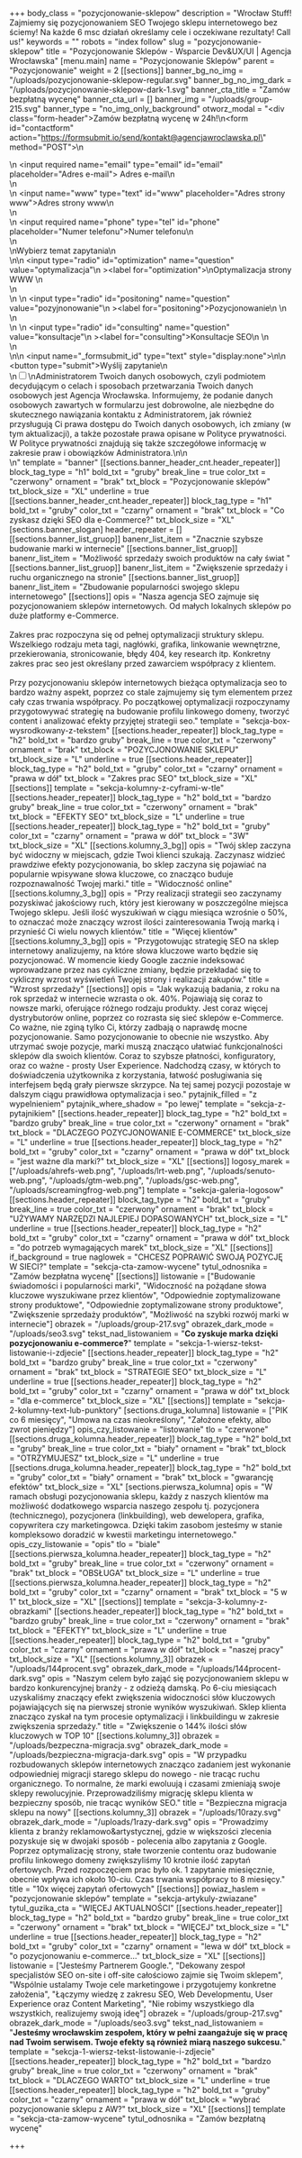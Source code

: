 +++
body_class = "pozycjonowanie-sklepow"
description = "Wrocław Stuff! Zajmiemy się pozycjonowaniem SEO Twojego sklepu internetowego bez ściemy! Na każde 6 msc działań określamy cele i oczekiwane rezultaty! Call us!"
keywords = ""
robots = "index follow"
slug = "pozycjonowanie-sklepow"
title = "Pozycjonowanie Sklepów - Wsparcie Dev&UX/UI | Agencja Wrocławska"
[menu.main]
name = "Pozycjonowanie Sklepów"
parent = "Pozycjonowanie"
weight = 2
[[sections]]
banner_bg_no_img = "/uploads/pozycjonowanie-sklepow-regular.svg"
banner_bg_no_img_dark = "/uploads/pozycjonowanie-sklepow-dark-1.svg"
banner_cta_title = "Zamów bezpłatną wycenę"
banner_cta_url = []
banner_img = "/uploads/group-215.svg"
banner_type = "no_img_only_background"
otworz_modal = "<div class=\"form-header\">Zamów bezpłatną wycenę w 24h!</div>\n<form id=\"contactform\" action=\"https://formsubmit.io/send/kontakt@agencjawroclawska.pl\" method=\"POST\">\n<div class='input-cnt'>\n <input required name=\"email\" type=\"email\" id=\"email\" placeholder=\"Adres e-mail\"><label for='email'> Adres e-mail</label>\n</div>\n<div class='input-cnt'>\n    <input name=\"www\" type=\"text\" id=\"www\" placeholder=\"Adres strony www\"><label for='www'>Adres strony www</label>\n</div>\n<div class='input-cnt'>\n    <input  required name=\"phone\" type=\"tel\" id=\"phone\" placeholder=\"Numer telefonu\"><label for='phone'>Numer telefonu</label>\n   </div>\n   <div>\n<span class='radio-cnt-title'>Wybierz temat zapytania</span>\n <div class='form-radio'>\n\n  <input type=\"radio\" id=\"optimization\" name=\"question\" value=\"optymalizacja\"\n         ><label for=\"optimization\">\nOptymalizacja strony WWW </label>\n</div>\n <div class='form-radio'>\n \n  <input type=\"radio\" id=\"positoning\" name=\"question\" value=\"pozyjnonowanie\"\n         ><label for=\"positoning\">Pozycjonowanie\n </label>\n</div>\n <div class='form-radio'>\n \n  <input type=\"radio\" id=\"consulting\" name=\"question\" value=\"konsultacje\"\n         ><label for=\"consulting\">Konsultacje SEO\n </label>\n</div>\n</div>\n\n    <input name=\"_formsubmit_id\" type=\"text\" style=\"display:none\">\n\n    <button  type=\"submit\">Wyślij zapytanie</button>\n<div class='rodo'>\n<input id='rodo-accept' type='checkbox' required name='rodo-accept' value='accept'/>\n<label for='rodo-accept'>Administratorem Twoich danych osobowych, czyli podmiotem decydującym o celach i sposobach przetwarzania Twoich danych osobowych jest Agencja Wrocławska. Informujemy, że podanie danych osobowych zawartych w formularzu jest dobrowolne, ale niezbędne do skutecznego nawiązania kontaktu z Administratorem, jak również przysługują Ci prawa dostępu do Twoich danych osobowych, ich zmiany (w tym aktualizacji), a także pozostałe prawa opisane w Polityce prywatności. W Polityce prywatności znajdują się także szczegółowe informację w zakresie praw i obowiązków Administratora.\n</label>\n</div>\n</form>"
template = "banner"
[[sections.banner_header_cnt.header_repeater]]
block_tag_type = "h1"
bold_txt = "gruby"
break_line = true
color_txt = "czerwony"
ornament = "brak"
txt_block = "Pozycjonowanie sklepów"
txt_block_size = "XL"
underline = true
[[sections.banner_header_cnt.header_repeater]]
block_tag_type = "h1"
bold_txt = "gruby"
color_txt = "czarny"
ornament = "brak"
txt_block = "Co zyskasz dzięki SEO dla e-Commerce?"
txt_block_size = "XL"
[sections.banner_slogan]
header_repeater = []
[[sections.banner_list_gruop]]
banenr_list_item = "Znacznie szybsze budowanie marki w internecie"
[[sections.banner_list_gruop]]
banenr_list_item = "Możliwość sprzedaży swoich produktów na cały świat "
[[sections.banner_list_gruop]]
banenr_list_item = "Zwiększenie sprzedaży i ruchu organicznego na stronie"
[[sections.banner_list_gruop]]
banenr_list_item = "Zbudowanie popularności swojego sklepu internetowego"
[[sections]]
opis = "Nasza agencja SEO zajmuje się pozycjonowaniem sklepów internetowych. Od małych lokalnych sklepów po duże platformy e-Commerce. <br><br>Zakres prac rozpoczyna się od pełnej optymalizacji struktury sklepu. Wszelkiego rodzaju meta tagi, nagłówki, grafika, linkowanie wewnętrzne, przekierowania, stronicowanie, błędy 404, key research itp. Konkretny zakres prac seo jest określany przed zawarciem współpracy z klientem. <br><br>Przy pozycjonowaniu sklepów internetowych bieżąca optymalizacja seo to bardzo ważny aspekt, poprzez co stale zajmujemy się tym elementem przez cały czas trwania współpracy. Po początkowej optymalizacji rozpoczynamy przygotowywać strategię na budowanie profilu linkowego domeny, tworzyć content i analizować efekty przyjętej strategii seo."
template = "sekcja-box-wysrodkowany-z-tekstem"
[[sections.header_repeater]]
block_tag_type = "h2"
bold_txt = "bardzo gruby"
break_line = true
color_txt = "czerwony"
ornament = "brak"
txt_block = "POZYCJONOWANIE SKLEPU"
txt_block_size = "L"
underline = true
[[sections.header_repeater]]
block_tag_type = "h2"
bold_txt = "gruby"
color_txt = "czarny"
ornament = "prawa w dół"
txt_block = "Zakres prac SEO"
txt_block_size = "XL"
[[sections]]
template = "sekcja-kolumny-z-cyframi-w-tle"
[[sections.header_repeater]]
block_tag_type = "h2"
bold_txt = "bardzo gruby"
break_line = true
color_txt = "czerwony"
ornament = "brak"
txt_block = "EFEKTY SEO"
txt_block_size = "L"
underline = true
[[sections.header_repeater]]
block_tag_type = "h2"
bold_txt = "gruby"
color_txt = "czarny"
ornament = "prawa w dół"
txt_block = "3W"
txt_block_size = "XL"
[[sections.kolumny_3_bg]]
opis = "Twój sklep zaczyna być widoczny w miejscach, gdzie Twoi klienci szukają. Zaczynasz widzieć prawdziwe efekty pozycjonowania, bo sklep zaczyna się pojawiać na popularnie wpisywane słowa kluczowe, co znacząco buduje rozpoznawalność Twojej marki."
title = "Widoczność online"
[[sections.kolumny_3_bg]]
opis = "Przy realizacji strategii seo zaczynamy pozyskiwać jakościowy ruch, który jest kierowany w poszczególne miejsca Twojego sklepu. Jeśli ilość wyszukiwań w ciągu miesiąca wzrośnie o 50%, to oznaczać może znaczący wzrost ilości zainteresowania Twoją marką i przynieść Ci wielu nowych klientów."
title = "Więcej klientów"
[[sections.kolumny_3_bg]]
opis = "Przygotowując strategię SEO na sklep internetowy analizujemy, na które słowa kluczowe warto będzie się pozycjonować. W momencie kiedy Google zacznie indeksować wprowadzane przez nas cykliczne zmiany, będzie przekładać się to cykliczny wzrost wyświetleń Twojej strony i realizacji zakupów."
title = "Wzrost sprzedaży"
[[sections]]
opis = "Jak wykazują badania, z roku na rok sprzedaż w internecie wzrasta o ok. 40%. Pojawiają się coraz to nowsze marki, oferujące różnego rodzaju produkty. Jest coraz więcej dystrybutorów online, poprzez co rozrasta się sieć sklepów e-Commerce. Co ważne, nie zginą tylko Ci, którzy zadbają o naprawdę mocne pozycjonowanie. Samo pozycjonowanie to obecnie nie wszystko. Aby utrzymać swoje pozycje, marki muszą znacząco ułatwiać funkcjonalności sklepów dla swoich klientów. Coraz to szybsze płatności, konfiguratory, oraz co ważne - prosty User Experience. Nadchodzą czasy, w których to doświadczenia użytkownika z korzystania, łatwość posługiwania się interfejsem będą grały pierwsze skrzypce. Na tej samej pozycji pozostaje w dalszym ciągu prawidłowa optymalizacja i seo."
pytajnik_filled = "z wypelnieniem"
pytajnik_where_shadow = "po lewej"
template = "sekcja-z-pytajnikiem"
[[sections.header_repeater]]
block_tag_type = "h2"
bold_txt = "bardzo gruby"
break_line = true
color_txt = "czerwony"
ornament = "brak"
txt_block = "DLACZEGO POZYCJONOWANIE E-COMMERCE"
txt_block_size = "L"
underline = true
[[sections.header_repeater]]
block_tag_type = "h2"
bold_txt = "gruby"
color_txt = "czarny"
ornament = "prawa w dół"
txt_block = "jest ważne dla marki?"
txt_block_size = "XL"
[[sections]]
logosy_marek = ["/uploads/ahrefs-web.png", "/uploads/lrt-web.png", "/uploads/senuto-web.png", "/uploads/gtm-web.png", "/uploads/gsc-web.png", "/uploads/screamingfrog-web.png"]
template = "sekcja-galeria-logosow"
[[sections.header_repeater]]
block_tag_type = "h2"
bold_txt = "gruby"
break_line = true
color_txt = "czerwony"
ornament = "brak"
txt_block = "UŻYWAMY NARZĘDZI NAJLEPIEJ DOPASOWANYCH"
txt_block_size = "L"
underline = true
[[sections.header_repeater]]
block_tag_type = "h2"
bold_txt = "gruby"
color_txt = "czarny"
ornament = "prawa w dół"
txt_block = "do potrzeb wymagających marek"
txt_block_size = "XL"
[[sections]]
if_background = true
naglowek = "CHCESZ POPRAWIĆ SWOJĄ POZYCJĘ W SIECI?"
template = "sekcja-cta-zamow-wycene"
tytul_odnosnika = "Zamów bezpłatna wycenę"
[[sections]]
listowanie = ["Budowanie świadomości i popularności marki", "Widoczność na pożądane słowa kluczowe wyszukiwane przez klientów", "Odpowiednie zoptymalizowane strony produktowe", "Odpowiednie zoptymalizowane strony produktowe", "Zwiększenie sprzedaży produktów", "Możliwość na szybki rozwój marki w internecie"]
obrazek = "/uploads/group-217.svg"
obrazek_dark_mode = "/uploads/seo3.svg"
tekst_nad_listowaniem = "<strong>Co zyskuje marka dzięki pozycjonowaniu e-commerce?</strong>"
template = "sekcja-1-wiersz-tekst-listowanie-i-zdjecie"
[[sections.header_repeater]]
block_tag_type = "h2"
bold_txt = "bardzo gruby"
break_line = true
color_txt = "czerwony"
ornament = "brak"
txt_block = "STRATEGIE SEO"
txt_block_size = "L"
underline = true
[[sections.header_repeater]]
block_tag_type = "h2"
bold_txt = "gruby"
color_txt = "czarny"
ornament = "prawa w dół"
txt_block = "dla e-commerce"
txt_block_size = "XL"
[[sections]]
template = "sekcja-2-kolumny-text-lub-punktory"
[sections.druga_kolumna]
listowanie = ["PIK co 6 miesięcy", "Umowa na czas nieokreślony", "Założone efekty, albo zwrot pieniędzy"]
opis_czy_listowanie = "listowanie"
tlo = "czerwone"
[[sections.druga_kolumna.header_repeater]]
block_tag_type = "h2"
bold_txt = "gruby"
break_line = true
color_txt = "biały"
ornament = "brak"
txt_block = "OTRZYMUJESZ"
txt_block_size = "L"
underline = true
[[sections.druga_kolumna.header_repeater]]
block_tag_type = "h2"
bold_txt = "gruby"
color_txt = "biały"
ornament = "brak"
txt_block = "gwarancję efektów"
txt_block_size = "XL"
[sections.pierwsza_kolumna]
opis = "W ramach obsługi pozycjonowania sklepu, każdy z naszych klientów ma możliwość dodatkowego wsparcia naszego zespołu tj. pozycjonera (technicznego), pozycjonera (linkbuilding), web dewelopera, grafika, copywritera czy marketingowca. Dzięki takim zasobom jesteśmy w stanie kompleksowo doradzić w kwestii marketingu internetowego."
opis_czy_listowanie = "opis"
tlo = "biale"
[[sections.pierwsza_kolumna.header_repeater]]
block_tag_type = "h2"
bold_txt = "gruby"
break_line = true
color_txt = "czerwony"
ornament = "brak"
txt_block = "OBSŁUGA"
txt_block_size = "L"
underline = true
[[sections.pierwsza_kolumna.header_repeater]]
block_tag_type = "h2"
bold_txt = "gruby"
color_txt = "czarny"
ornament = "brak"
txt_block = "5 w 1"
txt_block_size = "XL"
[[sections]]
template = "sekcja-3-kolumny-z-obrazkami"
[[sections.header_repeater]]
block_tag_type = "h2"
bold_txt = "bardzo gruby"
break_line = true
color_txt = "czerwony"
ornament = "brak"
txt_block = "EFEKTY"
txt_block_size = "L"
underline = true
[[sections.header_repeater]]
block_tag_type = "h2"
bold_txt = "gruby"
color_txt = "czarny"
ornament = "prawa w dół"
txt_block = "naszej pracy"
txt_block_size = "XL"
[[sections.kolumny_3]]
obrazek = "/uploads/144procent.svg"
obrazek_dark_mode = "/uploads/144procent-dark.svg"
opis = "Naszym celem było zająć się pozycjonowaniem sklepu w bardzo konkurencyjnej branży - z odzieżą damską. Po 6-ciu miesiącach uzyskaliśmy znaczący efekt zwiększenia widoczności słów kluczowych pojawiających się na pierwszej stronie wyników wyszukiwań. Sklep klienta znacząco zyskał na tym procesie optymalizacji i linkbuildingu w zakresie zwiększenia sprzedaży."
title = "Zwiększenie o 144% ilości słów kluczowych w TOP 10"
[[sections.kolumny_3]]
obrazek = "/uploads/bezpeczna-migracja.svg"
obrazek_dark_mode = "/uploads/bezpieczna-migracja-dark.svg"
opis = "W przypadku rozbudowanych sklepów internetowych znacząco zadaniem jest wykonanie odpowiedniej migracji starego sklepu do nowego - nie tracąc ruchu organicznego. To normalne, że marki ewoluują i czasami zmieniają swoje sklepy rewolucyjnie. Przeprowadziliśmy migrację sklepu klienta w bezpieczny sposób, nie tracąc wyników SEO."
title = "Bezpieczna migracja sklepu na nowy"
[[sections.kolumny_3]]
obrazek = "/uploads/10razy.svg"
obrazek_dark_mode = "/uploads/1razy-dark.svg"
opis = "Prowadzimy klienta z branży reklamowo&artystycznej, gdzie w większości zlecenia pozyskuje się w dwojaki sposób - polecenia albo zapytania z Google. Poprzez optymalizację strony, stałe tworzenie contentu oraz budowanie profilu linkowego domeny zwiększyliśmy 10 krotnie ilość zapytań ofertowych. Przed rozpoczęciem prac było ok. 1 zapytanie miesięcznie, obecnie wpływa ich około 10-ciu. Czas trwania współpracy to 8 miesięcy."
title = "10x więcej zapytań ofertowych"
[[sections]]
powiaz_haslem = "pozycjonowanie sklepów"
template = "sekcja-artykuly-zwiazane"
tytul_guzika_cta = "WIĘCEJ AKTUALNOŚCI"
[[sections.header_repeater]]
block_tag_type = "h2"
bold_txt = "bardzo gruby"
break_line = true
color_txt = "czerwony"
ornament = "brak"
txt_block = "WIĘCEJ"
txt_block_size = "L"
underline = true
[[sections.header_repeater]]
block_tag_type = "h2"
bold_txt = "gruby"
color_txt = "czarny"
ornament = "lewa w dół"
txt_block = "o pozycjonowaniu e-commerce…"
txt_block_size = "XL"
[[sections]]
listowanie = ["Jesteśmy Partnerem Google.", "Dekowany zespoł specjalistów SEO on-site i off-site całościowo zajmie się Twoim sklepem", "Wspólnie ustalamy Twoje cele marketingowe i przygotujemy konkretne założenia", "Łączymy wiedzę z zakresu SEO, Web Developmentu, User Experience oraz Content Marketing", "Nie robimy wszystkiego dla wszystkich, realizujemy swoją ideę"]
obrazek = "/uploads/group-217.svg"
obrazek_dark_mode = "/uploads/seo3.svg"
tekst_nad_listowaniem = "<strong>Jesteśmy wrocławskim zespołem, który w pełni zaangażuje się w pracę nad <span class='txt-red'>Twoim</span> serwisem. Twoje efekty są również miarą naszego sukcesu.</strong>"
template = "sekcja-1-wiersz-tekst-listowanie-i-zdjecie"
[[sections.header_repeater]]
block_tag_type = "h2"
bold_txt = "bardzo gruby"
break_line = true
color_txt = "czerwony"
ornament = "brak"
txt_block = "DLACZEGO WARTO"
txt_block_size = "L"
underline = true
[[sections.header_repeater]]
block_tag_type = "h2"
bold_txt = "gruby"
color_txt = "czarny"
ornament = "prawa w dół"
txt_block = "wybrać pozycjonowanie sklepu z AW?"
txt_block_size = "XL"
[[sections]]
template = "sekcja-cta-zamow-wycene"
tytul_odnosnika = "Zamów bezpłatną wycenę"

+++
